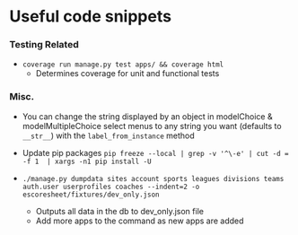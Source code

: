 # Useful code snippets

### Testing Related

* `coverage run manage.py test apps/ && coverage html`
    * Determines coverage for unit and functional tests

### Misc.
* You can change the string displayed by an object in modelChoice & modelMultipleChoice select menus to any string you want (defaults to `__str__`) with the `label_from_instance` method

* Update pip packages `pip freeze --local | grep -v '^\-e' | cut -d = -f 1  | xargs -n1 pip install -U`

* `./manage.py dumpdata sites account sports leagues divisions teams auth.user userprofiles coaches --indent=2 -o escoresheet/fixtures/dev_only.json `
    * Outputs all data in the db to dev_only.json file
    * Add more apps to the command as new apps are added
